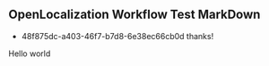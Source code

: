 ## OpenLocalization Workflow Test MarkDown
* 48f875dc-a403-46f7-b7d8-6e38ec66cb0d 
thanks!

Hello world